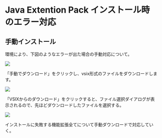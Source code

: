 # Java Extention Pack インストール時のエラー対応

## 手動インストール
環境により、下図のようなエラーが出た場合の手動対応について。

![](https://hiszuk.github.io/prepare/20_RESTAPI/images/ext_01.png)

「手動でダウンロード」をクリックし、vsix形式のファイルをダウンロードします。


![](https://hiszuk.github.io/prepare/20_RESTAPI/images/ext_02.png)

「VSIXからのダウンロード」をクリックすると、ファイル選択ダイアログが表示されるので、先ほどダウンロードしたファイルを選択する。

![](https://hiszuk.github.io/prepare/20_RESTAPI/images/ext_03.png)

インストールに失敗する機能拡張全てについて手動ダウンロードで対応していく。
